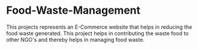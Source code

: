# Food-Waste-Management
This projects represents an E-Commerce website that helps 
in reducing the food waste generated. 
This project helps in contributing the waste food to 
other NGO's and thereby helps in managing food waste.
